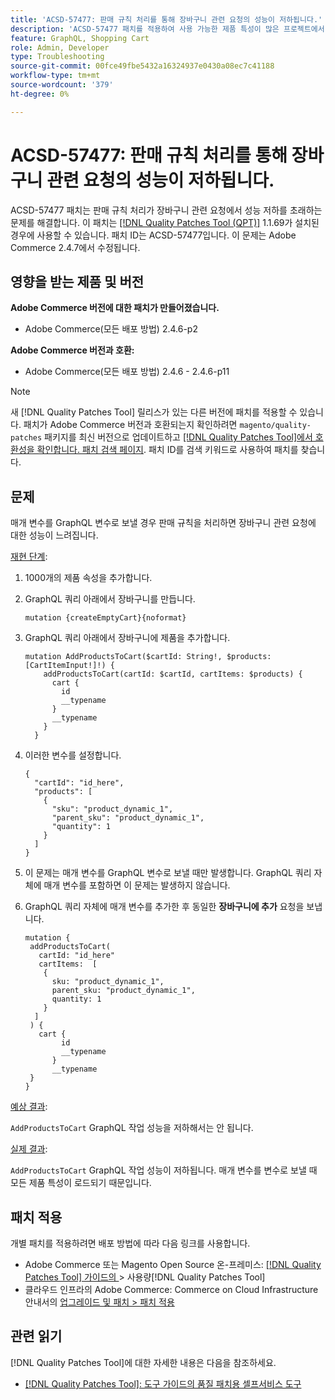 ```yaml
---
title: 'ACSD-57477: 판매 규칙 처리를 통해 장바구니 관련 요청의 성능이 저하됩니다.'
description: 'ACSD-57477 패치를 적용하여 사용 가능한 제품 특성이 많은 프로젝트에서(예: 1000 특성) AddProductsToCart Adobe Commerce 작업이 변수로 실행될 때 Commerce에서 이러한 모든 제품 특성을 로드하려고 시도하여 AddProductsToCart GraphQL 작업에서 성능 문제가 느려지는 GraphQL 문제를 해결합니다.'
feature: GraphQL, Shopping Cart
role: Admin, Developer
type: Troubleshooting
source-git-commit: 00fce49fbe5432a16324937e0430a08ec7c41188
workflow-type: tm+mt
source-wordcount: '379'
ht-degree: 0%

---
```



# ACSD-57477: 판매 규칙 처리를 통해 장바구니 관련 요청의 성능이 저하됩니다.

ACSD-57477 패치는 판매 규칙 처리가 장바구니 관련 요청에서 성능 저하를 초래하는 문제를 해결합니다. 이 패치는 [[!DNL Quality Patches Tool (QPT)]](/help/tools/quality-patches-tool/quality-patches-tool-to-self-serve-quality-patches.md) 1.1.69가 설치된 경우에 사용할 수 있습니다. 패치 ID는 ACSD-57477입니다. 이 문제는 Adobe Commerce 2.4.7에서 수정됩니다.

## 영향을 받는 제품 및 버전

**Adobe Commerce 버전에 대한 패치가 만들어졌습니다.**

* Adobe Commerce(모든 배포 방법) 2.4.6-p2

**Adobe Commerce 버전과 호환:**

* Adobe Commerce(모든 배포 방법) 2.4.6 - 2.4.6-p11

>[!NOTE]
>
>새 [!DNL Quality Patches Tool] 릴리스가 있는 다른 버전에 패치를 적용할 수 있습니다. 패치가 Adobe Commerce 버전과 호환되는지 확인하려면 `magento/quality-patches` 패키지를 최신 버전으로 업데이트하고 [[!DNL Quality Patches Tool]에서 호환성을 확인합니다. 패치 검색 페이지](https://experienceleague.adobe.com/tools/commerce-quality-patches/index.html). 패치 ID를 검색 키워드로 사용하여 패치를 찾습니다.

## 문제

매개 변수를 GraphQL 변수로 보낼 경우 판매 규칙을 처리하면 장바구니 관련 요청에 대한 성능이 느려집니다.

<u>재현 단계</u>:

1. 1000개의 제품 속성을 추가합니다.
1. GraphQL 쿼리 아래에서 장바구니를 만듭니다.

   ```
   mutation {createEmptyCart}{noformat}
   ```

1. GraphQL 쿼리 아래에서 장바구니에 제품을 추가합니다.

   ```
   mutation AddProductsToCart($cartId: String!, $products: [CartItemInput!]!) {
       addProductsToCart(cartId: $cartId, cartItems: $products) {
         cart {
           id
           __typename
         }
         __typename
       }
     }
   ```

1. 이러한 변수를 설정합니다.

   ```
   {
     "cartId": "id_here",
     "products": [
       {
         "sku": "product_dynamic_1",
         "parent_sku": "product_dynamic_1",
         "quantity": 1
       }
     ]
   }
   ```

1. 이 문제는 매개 변수를 GraphQL 변수로 보낼 때만 발생합니다. GraphQL 쿼리 자체에 매개 변수를 포함하면 이 문제는 발생하지 않습니다.
1. GraphQL 쿼리 자체에 매개 변수를 추가한 후 동일한 **장바구니에 추가** 요청을 보냅니다.

   ```
   mutation {
    addProductsToCart(
      cartId: "id_here"
      cartItems:  [
       {
         sku: "product_dynamic_1",
         parent_sku: "product_dynamic_1",
         quantity: 1
       }
     ]
    ) {
      cart {
           id
           __typename
         }
         __typename
    }
   }
   ```

<u>예상 결과</u>:

`AddProductsToCart` GraphQL 작업 성능을 저하해서는 안 됩니다.

<u>실제 결과</u>:

`AddProductsToCart` GraphQL 작업 성능이 저하됩니다. 매개 변수를 변수로 보낼 때 모든 제품 특성이 로드되기 때문입니다.

## 패치 적용

개별 패치를 적용하려면 배포 방법에 따라 다음 링크를 사용합니다.

* Adobe Commerce 또는 Magento Open Source 온-프레미스: [[!DNL Quality Patches Tool]  가이드의 ](/help/tools/quality-patches-tool/usage.md)> 사용량[!DNL Quality Patches Tool]
* 클라우드 인프라의 Adobe Commerce: Commerce on Cloud Infrastructure 안내서의 [업그레이드 및 패치 > 패치 적용](https://experienceleague.adobe.com/docs/commerce-cloud-service/user-guide/develop/upgrade/apply-patches.html)

## 관련 읽기

[!DNL Quality Patches Tool]에 대한 자세한 내용은 다음을 참조하세요.

* [[!DNL Quality Patches Tool]: 도구 가이드의 품질 패치용 셀프서비스 도구](/help/tools/quality-patches-tool/quality-patches-tool-to-self-serve-quality-patches.md)
